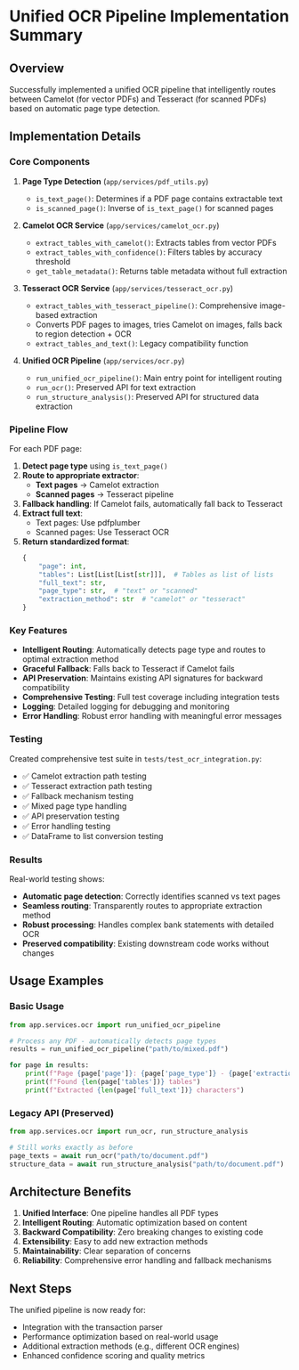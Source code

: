 # Unified OCR Pipeline Implementation Summary

## Overview
Successfully implemented a unified OCR pipeline that intelligently routes between Camelot (for vector PDFs) and Tesseract (for scanned PDFs) based on automatic page type detection.

## Implementation Details

### Core Components

1. **Page Type Detection** (`app/services/pdf_utils.py`)
   - `is_text_page()`: Determines if a PDF page contains extractable text
   - `is_scanned_page()`: Inverse of `is_text_page()` for scanned pages

2. **Camelot OCR Service** (`app/services/camelot_ocr.py`)
   - `extract_tables_with_camelot()`: Extracts tables from vector PDFs
   - `extract_tables_with_confidence()`: Filters tables by accuracy threshold
   - `get_table_metadata()`: Returns table metadata without full extraction

3. **Tesseract OCR Service** (`app/services/tesseract_ocr.py`)
   - `extract_tables_with_tesseract_pipeline()`: Comprehensive image-based extraction
   - Converts PDF pages to images, tries Camelot on images, falls back to region detection + OCR
   - `extract_tables_and_text()`: Legacy compatibility function

4. **Unified OCR Pipeline** (`app/services/ocr.py`)
   - `run_unified_ocr_pipeline()`: Main entry point for intelligent routing
   - `run_ocr()`: Preserved API for text extraction
   - `run_structure_analysis()`: Preserved API for structured data extraction

### Pipeline Flow

For each PDF page:
1. **Detect page type** using `is_text_page()`
2. **Route to appropriate extractor**:
   - **Text pages** → Camelot extraction
   - **Scanned pages** → Tesseract pipeline
3. **Fallback handling**: If Camelot fails, automatically fall back to Tesseract
4. **Extract full text**:
   - Text pages: Use pdfplumber
   - Scanned pages: Use Tesseract OCR
5. **Return standardized format**:
   ```python
   {
       "page": int,
       "tables": List[List[List[str]]],  # Tables as list of lists
       "full_text": str,
       "page_type": str,  # "text" or "scanned"
       "extraction_method": str  # "camelot" or "tesseract"
   }
   ```

### Key Features

- **Intelligent Routing**: Automatically detects page type and routes to optimal extraction method
- **Graceful Fallback**: Falls back to Tesseract if Camelot fails
- **API Preservation**: Maintains existing API signatures for backward compatibility
- **Comprehensive Testing**: Full test coverage including integration tests
- **Logging**: Detailed logging for debugging and monitoring
- **Error Handling**: Robust error handling with meaningful error messages

### Testing

Created comprehensive test suite in `tests/test_ocr_integration.py`:
- ✅ Camelot extraction path testing
- ✅ Tesseract extraction path testing
- ✅ Fallback mechanism testing
- ✅ Mixed page type handling
- ✅ API preservation testing
- ✅ Error handling testing
- ✅ DataFrame to list conversion testing

### Results

Real-world testing shows:
- **Automatic page detection**: Correctly identifies scanned vs text pages
- **Seamless routing**: Transparently routes to appropriate extraction method
- **Robust processing**: Handles complex bank statements with detailed OCR
- **Preserved compatibility**: Existing downstream code works without changes

## Usage Examples

### Basic Usage
```python
from app.services.ocr import run_unified_ocr_pipeline

# Process any PDF - automatically detects page types
results = run_unified_ocr_pipeline("path/to/mixed.pdf")

for page in results:
    print(f"Page {page['page']}: {page['page_type']} - {page['extraction_method']}")
    print(f"Found {len(page['tables'])} tables")
    print(f"Extracted {len(page['full_text'])} characters")
```

### Legacy API (Preserved)
```python
from app.services.ocr import run_ocr, run_structure_analysis

# Still works exactly as before
page_texts = await run_ocr("path/to/document.pdf")
structure_data = await run_structure_analysis("path/to/document.pdf")
```

## Architecture Benefits

1. **Unified Interface**: One pipeline handles all PDF types
2. **Intelligent Routing**: Automatic optimization based on content
3. **Backward Compatibility**: Zero breaking changes to existing code
4. **Extensibility**: Easy to add new extraction methods
5. **Maintainability**: Clear separation of concerns
6. **Reliability**: Comprehensive error handling and fallback mechanisms

## Next Steps

The unified pipeline is now ready for:
- Integration with the transaction parser
- Performance optimization based on real-world usage
- Additional extraction methods (e.g., different OCR engines)
- Enhanced confidence scoring and quality metrics 